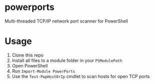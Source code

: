 # powerports
Multi-threaded TCP/IP network port scanner for PowerShell
# Usage
1. Clone this repo
2. Install all files to a module folder in your `PSModulePath`
3. Open PowerShell
4. Run `Import-Module PowerPorts`
5. Use the `Test-PwpHostOrIp` cmdlet to scan hosts for open TCP ports